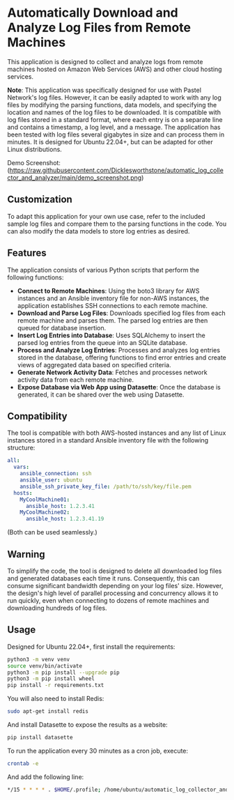 # Automatically Download and Analyze Log Files from Remote Machines

This application is designed to collect and analyze logs from remote machines hosted on Amazon Web Services (AWS) and other cloud hosting services.

**Note**: This application was specifically designed for use with Pastel Network's log files. However, it can be easily adapted to work with any log files by modifying the parsing functions, data models, and specifying the location and names of the log files to be downloaded. It is compatible with log files stored in a standard format, where each entry is on a separate line and contains a timestamp, a log level, and a message. The application has been tested with log files several gigabytes in size and can process them in minutes. It is designed for Ubuntu 22.04+, but can be adapted for other Linux distributions.

Demo Screenshot:
(https://raw.githubusercontent.com/Dicklesworthstone/automatic_log_collector_and_analyzer/main/demo_screenshot.png)

## Customization

To adapt this application for your own use case, refer to the included sample log files and compare them to the parsing functions in the code. You can also modify the data models to store log entries as desired.

## Features

The application consists of various Python scripts that perform the following functions:

* **Connect to Remote Machines**: Using the boto3 library for AWS instances and an Ansible inventory file for non-AWS instances, the application establishes SSH connections to each remote machine.
* **Download and Parse Log Files**: Downloads specified log files from each remote machine and parses them. The parsed log entries are then queued for database insertion.
* **Insert Log Entries into Database**: Uses SQLAlchemy to insert the parsed log entries from the queue into an SQLite database.
* **Process and Analyze Log Entries**: Processes and analyzes log entries stored in the database, offering functions to find error entries and create views of aggregated data based on specified criteria.
* **Generate Network Activity Data**: Fetches and processes network activity data from each remote machine.
* **Expose Database via Web App using Datasette**: Once the database is generated, it can be shared over the web using Datasette.

## Compatibility

The tool is compatible with both AWS-hosted instances and any list of Linux instances stored in a standard Ansible inventory file with the following structure:

```yaml
all:
  vars:
    ansible_connection: ssh
    ansible_user: ubuntu
    ansible_ssh_private_key_file: /path/to/ssh/key/file.pem
  hosts:
    MyCoolMachine01:
      ansible_host: 1.2.3.41
    MyCoolMachine02:
      ansible_host: 1.2.3.41.19
```

(Both can be used seamlessly.)

## Warning

To simplify the code, the tool is designed to delete all downloaded log files and generated databases each time it runs. Consequently, this can consume significant bandwidth depending on your log files' size. However, the design's high level of parallel processing and concurrency allows it to run quickly, even when connecting to dozens of remote machines and downloading hundreds of log files.

## Usage

Designed for Ubuntu 22.04+, first install the requirements:

```bash
python3 -m venv venv
source venv/bin/activate
python3 -m pip install --upgrade pip
python3 -m pip install wheel
pip install -r requirements.txt
```

You will also need to install Redis:

```bash
sudo apt-get install redis
```

And install Datasette to expose the results as a website:

```bash
pip install datasette
```

To run the application every 30 minutes as a cron job, execute:

```bash
crontab -e
```

And add the following line:

```bash
*/15 * * * * . $HOME/.profile; /home/ubuntu/automatic_log_collector_and_analyzer/venv/bin/python /home/ubuntu/automatic_log_collector_and_analyzer/automatic_log_collector_and_analyzer.py >> /home/ubuntu/automatic_log_collector_and_analyzer/log_$(date +\%Y-\%m-\%dT\%H_\%M_\%S).log 2>&1
```
